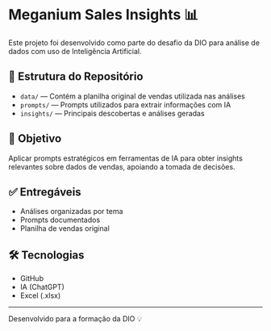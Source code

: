 # Meganium Sales Insights 📊

Este projeto foi desenvolvido como parte do desafio da DIO para análise de dados com uso de Inteligência Artificial.

## 📁 Estrutura do Repositório

- `data/` — Contém a planilha original de vendas utilizada nas análises
- `prompts/` — Prompts utilizados para extrair informações com IA
- `insights/` — Principais descobertas e análises geradas

## 🚀 Objetivo

Aplicar prompts estratégicos em ferramentas de IA para obter insights relevantes sobre dados de vendas, apoiando a tomada de decisões.

## ✅ Entregáveis

- Análises organizadas por tema
- Prompts documentados
- Planilha de vendas original

## 🛠️ Tecnologias

- GitHub
- IA (ChatGPT)
- Excel (.xlsx)

---

Desenvolvido para a formação da DIO 💡
